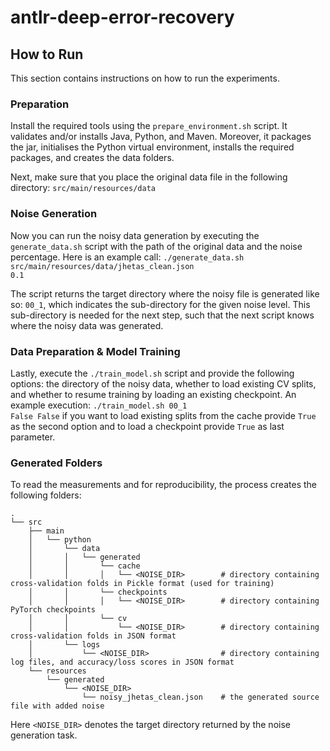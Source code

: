 # antlr-deep-error-recovery

## How to Run

This section contains instructions on how to run the experiments.

### Preparation
Install the required tools using the <code>prepare_environment.sh</code> script. It validates and/or installs Java, Python, and Maven. Moreover, it packages the jar, initialises the Python virtual environment, installs the required packages, and creates the data folders.

Next, make sure that you place the original data file in the following directory: <code>src/main/resources/data</code>

### Noise Generation
Now you can run the noisy data generation by executing the <code>generate_data.sh</code> script with the path of the original data and the noise percentage. Here is an example call: <code>./generate_data.sh src/main/resources/data/jhetas_clean.json 0.1</code>

The script returns the target directory where the noisy file is generated like so: <code>00_1</code>, which indicates the sub-directory for the given noise level. This sub-directory is needed for the next step, such that the next script knows where the noisy data was generated.

### Data Preparation & Model Training
Lastly, execute the <code>./train_model.sh</code> script and provide the following options: the directory of the noisy data, whether to load existing CV splits, and whether to resume training by loading an existing checkpoint. An example execution: <code>./train_model.sh 00_1 False False</code> if you want to load existing splits from the cache provide <code>True</code> as the second option and to load a checkpoint provide <code>True</code> as last parameter.

### Generated Folders
To read the measurements and for reproducibility, the process creates the following folders:
```
.
└── src
    ├── main
    │   └── python
    │       └── data
    │       │   └── generated
    │       │       └── cache
    │       │       │   └── <NOISE_DIR>        # directory containing cross-validation folds in Pickle format (used for training)
    │       │       └── checkpoints
    │       │       │   └── <NOISE_DIR>        # directory containing PyTorch checkpoints
    │       │       └── cv
    │       │           └── <NOISE_DIR>        # directory containing cross-validation folds in JSON format
    │       └── logs
    │           └── <NOISE_DIR>                # directory containing log files, and accuracy/loss scores in JSON format    
    └── resources
        └── generated
            └── <NOISE_DIR>
                └── noisy_jhetas_clean.json    # the generated source file with added noise
```
Here ```<NOISE_DIR>``` denotes the target directory returned by the noise generation task.
